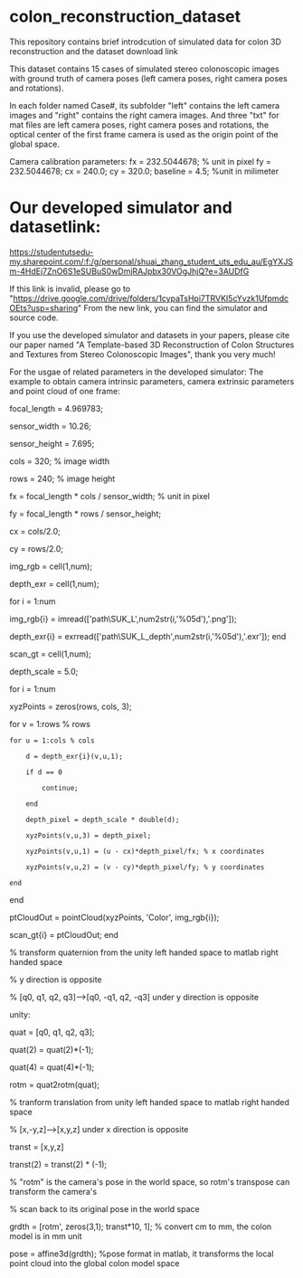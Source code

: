 # colon_reconstruction_dataset
This repository contains brief introdcution of simulated data for colon 3D reconstruction and the dataset download link

This dataset contains 15 cases of simulated stereo colonoscopic images with ground truth of camera poses (left camera poses, right camera poses and rotations).

In each folder named Case#, its subfolder "left" contains the left camera images and "right" contains the right camera images.
And three "txt" for mat files are left camera poses, right camera poses and rotations, the optical center of the first frame camera is used as the origin point of the global space.

Camera calibration parameters:
fx = 232.5044678; % unit in pixel
fy = 232.5044678;
cx = 240.0;
cy = 320.0;
baseline = 4.5; %unit in milimeter

# Our developed simulator and datasetlink:
https://studentutsedu-my.sharepoint.com/:f:/g/personal/shuai_zhang_student_uts_edu_au/EgYXJSm-4HdEj7ZnO6S1eSUBuS0wDmjRAJpbx30VOgJhjQ?e=3AUDfG

If this link is invalid, please go to "https://drive.google.com/drive/folders/1cypaTsHpi7TRVKI5cYvzk1UfpmdcOEts?usp=sharing"
From the new link, you can find the simulator and source code.

If you use the developed simulator and datasets in your papers, please cite our paper named "A Template-based 3D Reconstruction of Colon Structures and Textures from Stereo
Colonoscopic Images", thank you very much!


For the usgae of related parameters in the developed simulator: The example to obtain camera intrinsic parameters, camera extrinsic parameters and point cloud of one frame:

focal_length = 4.969783;

sensor_width = 10.26;

sensor_height = 7.695;

cols = 320; % image width

rows = 240; % image height

fx = focal_length * cols / sensor_width; % unit in pixel

fy = focal_length * rows / sensor_height;

cx = cols/2.0;

cy = rows/2.0;

img_rgb = cell(1,num);

depth_exr = cell(1,num);

for i = 1:num

img_rgb{i} = imread(['path\SUK_L',num2str(i,'%05d'),'.png']);

depth_exr{i} = exrread(['path\SUK_L_depth',num2str(i,'%05d'),'.exr']);
end

scan_gt = cell(1,num);

depth_scale = 5.0;

for i = 1:num

xyzPoints = zeros(rows, cols, 3);

for v = 1:rows % rows

    for u = 1:cols % cols
    
        d = depth_exr{i}(v,u,1);
        
        if d == 0
        
            continue;
            
        end
        
        depth_pixel = depth_scale * double(d);
        
        xyzPoints(v,u,3) = depth_pixel;
        
        xyzPoints(v,u,1) = (u - cx)*depth_pixel/fx; % x coordinates
        
        xyzPoints(v,u,2) = (v - cy)*depth_pixel/fy; % y coordinates
        
    end
    
end

ptCloudOut = pointCloud(xyzPoints, 'Color', img_rgb{i});

scan_gt{i} = ptCloudOut; 
end

% transform quaternion from the unity left handed space to matlab right handed space

% y direction is opposite

% [q0, q1, q2, q3]-->[q0, -q1, q2, -q3] under y direction is opposite

unity:

quat = [q0, q1, q2, q3];

quat(2) = quat(2)*(-1);

quat(4) = quat(4)*(-1);

rotm = quat2rotm(quat);

% tranform translation from unity left handed space to matlab right handed space

% [x,-y,z]-->[x,y,z] under x direction is opposite

transt = [x,y,z]

transt(2) = transt(2) * (-1);

% "rotm" is the camera's pose in the world space, so rotm's transpose can transform the camera's

% scan back to its original pose in the world space

grdth = [rotm', zeros(3,1); transt*10, 1]; % convert cm to mm, the colon model is in mm unit

pose = affine3d(grdth); %pose format in matlab, it transforms the local point cloud into the global colon model space
